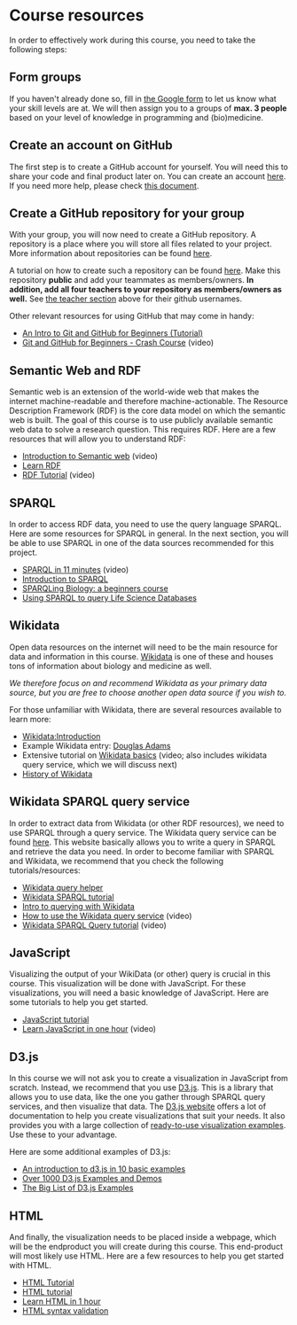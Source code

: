 # Course resources
In order to effectively work during this course, you need to take the following steps:

## Form groups
If you haven't already done so, fill in [the Google form](https://docs.google.com/forms/d/e/1FAIpQLSconOUHc9AJZ01dAmzZuPTFWc_6qMzNGfTz6FWEovjrgukETg/viewform?usp=sf_link) to let us know what your skill levels are at. We will then assign you to a groups of **max. 3 people** based on your level of knowledge in programming and (bio)medicine.

## Create an account on GitHub
The first step is to create a GitHub account for yourself. You will need this to share your code and final product later on.
You can create an account [here](github.com/). If you need more help, please check [this document](https://docs.github.com/en/get-started/signing-up-for-github/signing-up-for-a-new-github-account).

## Create a GitHub repository for your group
With your group, you will now need to create a GitHub repository. A repository is a place where you will store all files related to your project. More information about repositories can be found [here](https://docs.github.com/en/repositories/creating-and-managing-repositories/about-repositories). 

A tutorial on how to create such a repository can be found [here](https://docs.github.com/en/get-started/quickstart/create-a-repo). 
Make this repository **public** and add your teammates as members/owners. **In addition, add all four teachers to your repository as members/owners as well.** See [the teacher section](#teachers-2022) above for their github usernames.

Other relevant resources for using GitHub that may come in handy:
- [An Intro to Git and GitHub for Beginners (Tutorial)](https://product.hubspot.com/blog/git-and-github-tutorial-for-beginners)
- [Git and GitHub for Beginners - Crash Course](https://www.youtube.com/watch?v=RGOj5yH7evk) (video)

## Semantic Web and RDF
Semantic web is an extension of the world-wide web that makes the internet machine-readable and therefore machine-actionable. The Resource Description Framework (RDF) is the core data model on which the semantic web is built. The goal of this course is to use publicly available semantic web data to solve a research question. This requires RDF.
Here are a few resources that will allow you to understand RDF:
- [Introduction to Semantic web](https://youtu.be/e5RPhWIBcY4) (video)
- [Learn RDF](https://cambridgesemantics.com/blog/semantic-university/learn-rdf/)
- [RDF Tutorial](https://www.youtube.com/watch?v=zeYfT1cNKQg) (video)

## SPARQL
In order to access RDF data, you need to use the query language SPARQL. Here are some resources for SPARQL in general. In the next section, you will be able to use SPARQL in one of the data sources recommended for this project. 
- [SPARQL in 11 minutes](https://www.youtube.com/watch?v=FvGndkpa4K0) (video)
- [Introduction to SPARQL](https://www.dataversity.net/introduction-to-sparql/)
- [SPARQLing Biology: a beginners course](https://bigcat-um.github.io/SPARQLTutorialBioSB2019/)
- [Using SPARQL to query Life Science Databases](https://bigcat-um.github.io/PRA3006-SPARQL/)

## Wikidata
Open data resources on the internet will need to be the main resource for data and information in this course. [Wikidata](https://www.wikidata.org/wiki/Wikidata:Main_Page) is one of these and houses tons of information about biology and medicine as well. 

*We therefore focus on and recommend Wikidata as your primary data source, but you are free to choose another open data source if you wish to.*

For those unfamiliar with Wikidata, there are several resources available to learn more:
- [Wikidata:Introduction](https://www.wikidata.org/wiki/Wikidata:Introduction)
- Example Wikidata entry: [Douglas Adams](https://www.wikidata.org/wiki/Q42)
- Extensive tutorial on [Wikidata basics](https://www.youtube.com/watch?v=tHHwNJ9NYrk) (video; also includes wikidata query service, which we will discuss next)
- [History of Wikidata](https://threadreaderapp.com/thread/1586266909355388929.html)

## Wikidata SPARQL query service
In order to extract data from Wikidata (or other RDF resources), we need to use SPARQL through a query service. The Wikidata query service can be found [here](https://query.wikidata.org/). This website basically allows you to write a query in SPARQL and retrieve the data you need.
In order to become familiar with SPARQL and Wikidata, we recommend that you check the following tutorials/resources:
- [Wikidata query helper](https://www.wikidata.org/wiki/Wikidata:SPARQL_query_service/Wikidata_Query_Help)
- [Wikidata SPARQL tutorial](https://www.wikidata.org/wiki/Wikidata:SPARQL_tutorial)
- [Intro to querying with Wikidata](https://librarycarpentry.org/lc-wikidata/05-intro_to_querying/index.html)
- [How to use the Wikidata query service](https://www.youtube.com/watch?v=TXdjxnjCvng) (video)
- [Wikidata SPARQL Query tutorial](https://www.youtube.com/watch?v=TXdjxnjCvng) (video)

## JavaScript
Visualizing the output of your WikiData (or other) query is crucial in this course. This visualization will be done with JavaScript. For these visualizations, you will need a basic knowledge of JavaScript. Here are some tutorials to help you get started.
- [JavaScript tutorial](https://www.w3schools.com/js/)
- [Learn JavaScript in one hour](https://www.youtube.com/watch?v=W6NZfCO5SIk) (video)

## D3.js
In this course we will not ask you to create a visualization in JavaScript from scratch. Instead, we recommend that you use [D3.js](https://d3js.org/). This is a library that allows you to use data, like the one you gather through SPARQL query services, and then visualize that data. The [D3.js website](https://d3js.org/) offers a lot of documentation to help you create visualizations that suit your needs. It also provides you with a large collection of [ready-to-use visualization examples](https://observablehq.com/@d3/gallery). Use these to your advantage.

Here are some additional examples of D3.js:
- [An introduction to d3.js in 10 basic examples](https://d3-graph-gallery.com/intro_d3js.html)
- [Over 1000 D3.js Examples and Demos](http://techslides.com/over-1000-d3-js-examples-and-demos)
- [The Big List of
D3.js Examples](https://christopheviau.com/d3list/)

## HTML
And finally, the visualization needs to be placed inside a webpage, which will be the endproduct you will create during this course. This end-product will most likely use HTML. Here are a few resources to help you get started with HTML. 
- [HTML Tutorial](https://www.w3schools.com/html/)
- [HTML tutorial](https://www.javatpoint.com/html-tutorial)
- [Learn HTML in 1 hour](https://www.youtube.com/watch?v=qz0aGYrrlhU)
- [HTML syntax validation](https://validator.w3.org/)

